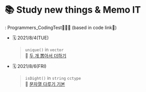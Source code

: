 <H1>📚 Study new things & Memo IT</H1>
: Programmers_CodingTest👩🏻‍💻 (based in code link🔗)

* 🗓 2021/8/4(TUE)   
  > `unique()` in `vector`   
  > 🔗 [두 개 뽑아서 더하기](https://github.com/szun8/Programmers/commit/c46c703f260c13f6746a437fa984fcd553fbff67)
  
* 🗓 2021/8/6(FRI)
  > `isDight()` in `string` `cctype`   
  > 🔗 [문자열 다루기 기본](https://github.com/szun8/Programmers/commit/f7b73a25ff39ea350d27dd39cd8c280933b692f7)
